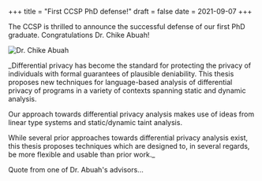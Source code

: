 +++
title = "First CCSP PhD defense!"
draft = false
date = 2021-09-07
+++

The CCSP is thrilled to announce the successful defense of our first PhD graduate. Congratulations Dr. Chike Abuah!

<!-- more -->

![Dr. Chike Abuah](https://www.uvm.edu/~cabuah/chike-abuah.jpg)

_Differential privacy has become the standard for protecting the privacy of individuals with formal guarantees of plausible deniability. This thesis proposes new techniques for language-based analysis of differential privacy of programs in a variety of contexts spanning static and dynamic analysis.

Our approach towards differential privacy analysis makes use of ideas from linear type systems and static/dynamic taint analysis.

While several prior approaches towards differential privacy analysis exist, this thesis proposes techniques which are designed to, in several regards, be more flexible and usable than prior work._

Quote from one of Dr. Abuah's advisors...